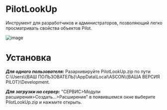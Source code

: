 # PilotLookUp
Инструмент для разработчиков и администраторов, позволяющий легко просматривать свойства объектов Pilot.

![image](https://github.com/user-attachments/assets/1cbe8ce4-d640-44a7-9442-aa44342ebaad)


# Установка

***Для одного пользователя:*** Разархивируйте PilotLookUp.zip по пути C:\Users\\{ВАШ ПОЛЬЗОВАТЕЛЬ}\AppData\Local\ASCON\\{ВАША ВЕРСИЯ PILOT}\Development.

***Для загрузки на сервер:*** "СЕРВИС>Модули расширения>Создать...>Расширение" в появившемся окне выберите PilotLookUp.zip и нажмите открыть.
